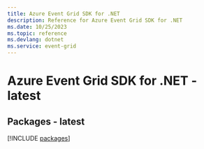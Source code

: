 ```yaml
---
title: Azure Event Grid SDK for .NET
description: Reference for Azure Event Grid SDK for .NET
ms.date: 10/25/2023
ms.topic: reference
ms.devlang: dotnet
ms.service: event-grid
---
```

# Azure Event Grid SDK for .NET - latest
## Packages - latest
[!INCLUDE [packages](event-grid-index.md)]